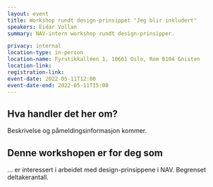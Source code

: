 ```yaml
---
layout: event
title: Workshop rundt design-prinsippet "Jeg blir inkludert"
speakers: Eidar Vollan
summary: NAV-intern workshop rundt design-prinsipper.

privacy: internal
location-type: in-person
location-name: Fyrstikkalléen 1, 10661 Oslo, Rom B104 Gnisten
location-link:
registration-link:
event-date: 2022-05-11T12:00
event-date-end: 2022-05-11T15:00
---
```

## Hva handler det her om?
Beskrivelse og påmeldingsinformasjon kommer.

## Denne workshopen er for deg som
... er interessert i arbeidet med design-prinsippene i NAV. Begrenset deltakerantall.
